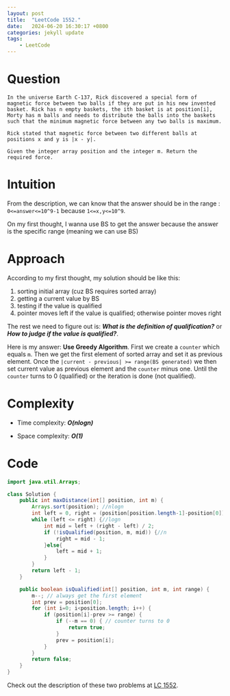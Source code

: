 ```yaml
---
layout: post
title:  "LeetCode 1552."
date:   2024-06-20 16:30:17 +0800
categories: jekyll update
tags: 
    - LeetCode
---
```

# Question
```
In the universe Earth C-137, Rick discovered a special form of magnetic force between two balls if they are put in his new invented basket. Rick has n empty baskets, the ith basket is at position[i], Morty has m balls and needs to distribute the balls into the baskets such that the minimum magnetic force between any two balls is maximum.

Rick stated that magnetic force between two different balls at positions x and y is |x - y|.

Given the integer array position and the integer m. Return the required force.
```

# Intuition
From the description, we can know that the answer should be in the range : `0<=answer<=10^9-1` because `1<=x,y<=10^9`.

On my first thought, I wanna use BS to get the answer because the answer is the specific range (meaning we can use BS)

# Approach
According to my first thought, my solution should be like this:
1. sorting initial array (cuz BS requires sorted array)
2. getting a current value by BS
3. testing if the value is qualified
4. pointer moves left if the value is qualified; otherwise pointer moves right

The rest we need to figure out is: ***What is the definition of qualification?*** or ***How to judge if the value is qualified?***. 

Here is my answer: **Use Greedy Algorithm**. First we create a `counter` which equals `m`. Then we get the first element of sorted array and set it as previous element. Once the `|current - previous| >= range(BS generated)` we then set current value as previous element and the `counter` minus one. Until the `counter` turns to 0 (qualified) or the iteration is done (not qualified).


# Complexity
- Time complexity: ***O(nlogn)***

- Space complexity: ***O(1)***

# Code
```java
import java.util.Arrays;

class Solution {
    public int maxDistance(int[] position, int m) {
        Arrays.sort(position); //nlogn
        int left = 0, right = (position[position.length-1]-position[0]) / (m-1);
        while (left <= right) {//logn
            int mid = left + (right - left) / 2;
            if (!isQualified(position, m, mid)) {//n
                right = mid - 1;
            }else{
                left = mid + 1;
            }
        }
        return left - 1;
    }

    public boolean isQualified(int[] position, int m, int range) {
        m--; // always get the first element
        int prev = position[0];
        for (int i=0; i<position.length; i++) {
            if (position[i]-prev >= range) {
                if (--m == 0) { // counter turns to 0
                    return true;
                }
                prev = position[i];
            }
        }
        return false;
    }
}
```
Check out the description of these two problems at [LC 1552][LC-1552].

[LC-1552]: https://leetcode.com/problems/magnetic-force-between-two-balls/description

